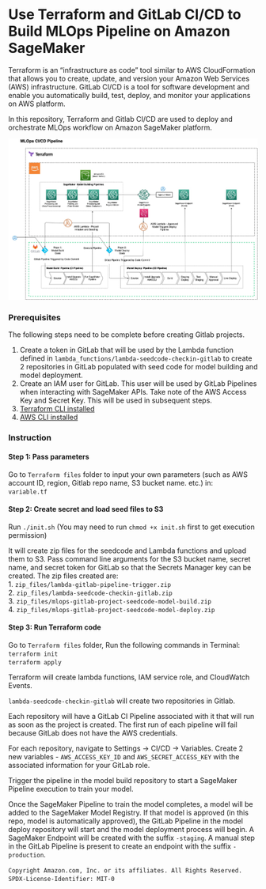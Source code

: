 # Use Terraform and GitLab CI/CD to Build MLOps Pipeline on Amazon SageMaker

Terraform is an “infrastructure as code” tool similar to AWS CloudFormation that allows you to create, update, and version your Amazon Web Services (AWS) infrastructure. GitLab CI/CD is a tool for software development and enable you automatically build, test, deploy, and monitor your applications on AWS platform.

In this repository, Terraform and Gitlab CI/CD are used to deploy and orchestrate MLOps workflow on Amazon SageMaker platform. 


![](img/Terraform_gitlab_pipeline_v3.jpg)

### Prerequisites
The following steps need to be complete before creating Gitlab projects. 
1. Create a token in GitLab that will be used by the Lambda function defined in `lambda_functions/lambda-seedcode-checkin-gitlab` to create 2 repositories in GitLab populated with seed code for model building and model deployment. 
2. Create an IAM user for GitLab. This user will be used by GitLab Pipelines when interacting with SageMaker APIs. Take note of the AWS Access Key and Secret Key. This will be used in subsequent steps.
3. [Terraform CLI installed](https://learn.hashicorp.com/tutorials/terraform/install-cli)
4. [AWS CLI installed](https://docs.aws.amazon.com/cli/latest/userguide/install-cliv2.html)

### Instruction

#### Step 1: Pass parameters
Go to `Terraform files` folder to input your own parameters (such as AWS account ID, region, Gitlab repo name, S3 bucket name. etc.) in:   
`variable.tf`

#### Step 2: Create secret and load seed files to S3
 Run `./init.sh` (You may need to run `chmod +x init.sh` first to get execution permission)
 
 It will create zip files for the seedcode and Lambda functions and upload them to S3. Pass command line arguments for the S3 bucket name, secret name, and secret token for GitLab so that the Secrets Manager key can be created. The zip files created are:  
    1. `zip_files/lambda-gitlab-pipeline-trigger.zip`  
    2. `zip_files/lambda-seedcode-checkin-gitlab.zip`  
    3. `zip_files/mlops-gitlab-project-seedcode-model-build.zip`  
    4. `zip_files/mlops-gitlab-project-seedcode-model-deploy.zip`    

#### Step 3: Run Terraform code
Go to `Terraform files`  folder,  Run the following commands in Terminal:  
`terraform init`  
`terraform apply`  

Terraform will create lambda functions, IAM service role, and CloudWatch Events.

`lambda-seedcode-checkin-gitlab` will create two repositories in Gitlab. 

Each repository will have a GitLab CI Pipeline associated with it that will run as soon as the project is created. The first run of each pipeline will fail because GitLab does not have the AWS credentials. 

For each repository, navigate to Settings -> CI/CD -> Variables.
Create 2 new variables - `AWS_ACCESS_KEY_ID` and `AWS_SECRET_ACCESS_KEY` with the associated information for your GitLab role.

Trigger the pipeline in the model build repository to start a SageMaker Pipeline execution to train your model. 

Once the SageMaker Pipeline to train the model completes, a model will be added to the SageMaker Model Registry. If that model is approved (in this repo, model is automatically approved), the GitLab Pipeline in the model deploy repository will start and the model deployment process will begin. 
A SageMaker Endpoint will be created with the suffix `-staging`. A manual step in the GitLab Pipeline is present to create an endpoint with the suffix `-production`. 


`Copyright Amazon.com, Inc. or its affiliates. All Rights Reserved. SPDX-License-Identifier: MIT-0`